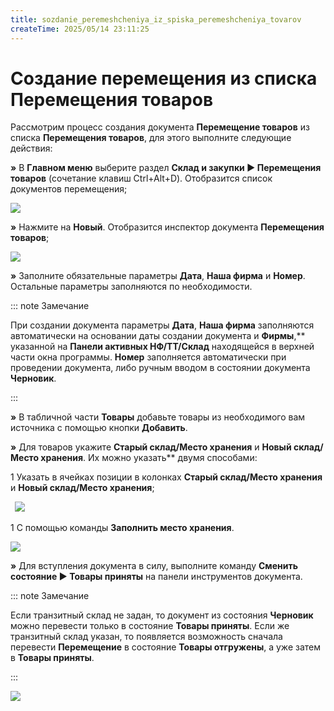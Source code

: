 ```yaml
---
title: sozdanie_peremeshcheniya_iz_spiska_peremeshcheniya_tovarov
createTime: 2025/05/14 23:11:25
---
```

# Создание перемещения из списка Перемещения товаров

Рассмотрим процесс создания документа **Перемещение товаров** из списка **Перемещения товаров**, для этого выполните следующие действия:

**»**  В **Главном меню** выберите раздел **Склад и закупки ► Перемещения товаров** (сочетание клавиш Ctrl+Alt+D). Отобразится список документов перемещения;

![](202.png)

**»**  Нажмите на **Новый**. Отобразится инспектор документа **Перемещения товаров**;

![](203.png)

**»**  Заполните обязательные параметры **Дата**, **Наша фирма** и **Номер**. Остальные параметры заполняются по необходимости.

::: note Замечание

При создании документа параметры **Дата**, **Наша фирма** заполняются автоматически на основании даты создании документа и **Фирмы**,** указанной на **Панели активных НФ/ТТ/Склад** находящейся в верхней части окна программы. **Номер** заполняется автоматически при проведении документа, либо ручным вводом в состоянии документа **Черновик**.

:::

**»**  В табличной части **Товары** добавьте товары из необходимого вам источника с помощью кнопки **Добавить**.

**»**  Для товаров укажите **Старый склад/Место хранения** и **Новый склад/Место хранения**. Их можно указать** двумя способами:

1  Указать в ячейках позиции в колонках **Старый склад/Место хранения** и **Новый склад/Место хранения**;

` `![](204.png)

1  С помощью команды **Заполнить место хранения**.

![](205.png)

**»**  Для вступления документа в силу, выполните команду **Сменить состояние ► Товары приняты** на панели инструментов документа. 

::: note Замечание

Если транзитный склад не задан, то документ из состояния **Черновик** можно перевести только в состояние **Товары приняты**. Если же транзитный склад указан, то появляется возможность сначала перевести **Перемещение** в состояние **Товары отгружены**, а уже затем в **Товары приняты**.

:::

![](206.png)

